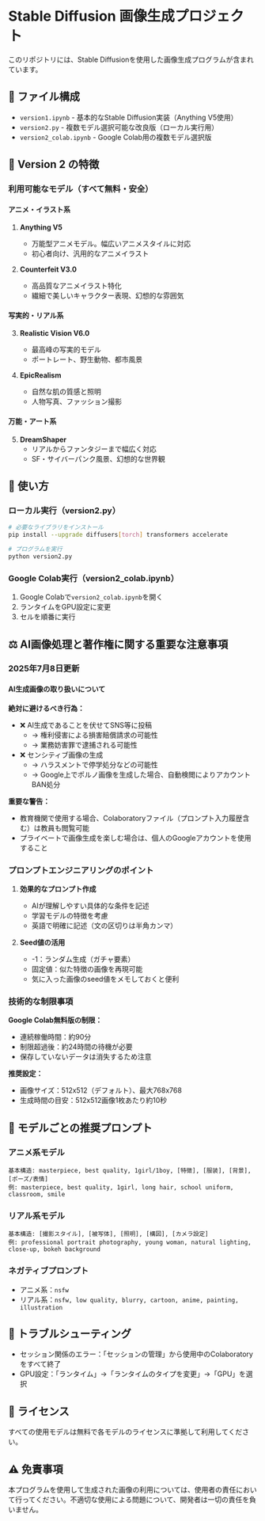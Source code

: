 # Stable Diffusion 画像生成プロジェクト

このリポジトリには、Stable Diffusionを使用した画像生成プログラムが含まれています。

## 📁 ファイル構成

- `version1.ipynb` - 基本的なStable Diffusion実装（Anything V5使用）
- `version2.py` - 複数モデル選択可能な改良版（ローカル実行用）
- `version2_colab.ipynb` - Google Colab用の複数モデル選択版

## 🎨 Version 2 の特徴

### 利用可能なモデル（すべて無料・安全）

#### アニメ・イラスト系
1. **Anything V5**
   - 万能型アニメモデル。幅広いアニメスタイルに対応
   - 初心者向け、汎用的なアニメイラスト

2. **Counterfeit V3.0**
   - 高品質なアニメイラスト特化
   - 繊細で美しいキャラクター表現、幻想的な雰囲気

#### 写実的・リアル系
3. **Realistic Vision V6.0**
   - 最高峰の写実的モデル
   - ポートレート、野生動物、都市風景

4. **EpicRealism**
   - 自然な肌の質感と照明
   - 人物写真、ファッション撮影

#### 万能・アート系
5. **DreamShaper**
   - リアルからファンタジーまで幅広く対応
   - SF・サイバーパンク風景、幻想的な世界観

## 🚀 使い方

### ローカル実行（version2.py）
```bash
# 必要なライブラリをインストール
pip install --upgrade diffusers[torch] transformers accelerate

# プログラムを実行
python version2.py
```

### Google Colab実行（version2_colab.ipynb）
1. Google Colabで`version2_colab.ipynb`を開く
2. ランタイムをGPU設定に変更
3. セルを順番に実行

## ⚖️ AI画像処理と著作権に関する重要な注意事項

### 2025年7月8日更新

#### AI生成画像の取り扱いについて

**絶対に避けるべき行為：**
- ❌ AI生成であることを伏せてSNS等に投稿
  - → 権利侵害による損害賠償請求の可能性
  - → 業務妨害罪で逮捕される可能性
- ❌ センシティブ画像の生成
  - → ハラスメントで停学処分などの可能性
  - → Google上でポルノ画像を生成した場合、自動検閲によりアカウントBAN処分

**重要な警告：**
- 教育機関で使用する場合、Colaboratoryファイル（プロンプト入力履歴含む）は教員も閲覧可能
- プライベートで画像生成を楽しむ場合は、個人のGoogleアカウントを使用すること

### プロンプトエンジニアリングのポイント

1. **効果的なプロンプト作成**
   - AIが理解しやすい具体的な条件を記述
   - 学習モデルの特徴を考慮
   - 英語で明確に記述（文の区切りは半角カンマ）

2. **Seed値の活用**
   - -1：ランダム生成（ガチャ要素）
   - 固定値：似た特徴の画像を再現可能
   - 気に入った画像のseed値をメモしておくと便利

### 技術的な制限事項

**Google Colab無料版の制限：**
- 連続稼働時間：約90分
- 制限超過後：約24時間の待機が必要
- 保存していないデータは消失するため注意

**推奨設定：**
- 画像サイズ：512x512（デフォルト）、最大768x768
- 生成時間の目安：512x512画像1枚あたり約10秒

## 📝 モデルごとの推奨プロンプト

### アニメ系モデル
```
基本構造: masterpiece, best quality, 1girl/1boy, [特徴], [服装], [背景], [ポーズ/表情]
例: masterpiece, best quality, 1girl, long hair, school uniform, classroom, smile
```

### リアル系モデル
```
基本構造: [撮影スタイル], [被写体], [照明], [構図], [カメラ設定]
例: professional portrait photography, young woman, natural lighting, close-up, bokeh background
```

### ネガティブプロンプト
- アニメ系：`nsfw`
- リアル系：`nsfw, low quality, blurry, cartoon, anime, painting, illustration`

## 🔧 トラブルシューティング

- セッション関係のエラー：「セッションの管理」から使用中のColaboratoryをすべて終了
- GPU設定：「ランタイム」→「ランタイムのタイプを変更」→「GPU」を選択

## 📄 ライセンス

すべての使用モデルは無料で各モデルのライセンスに準拠して利用してください。

## ⚠️ 免責事項

本プログラムを使用して生成された画像の利用については、使用者の責任において行ってください。不適切な使用による問題について、開発者は一切の責任を負いません。